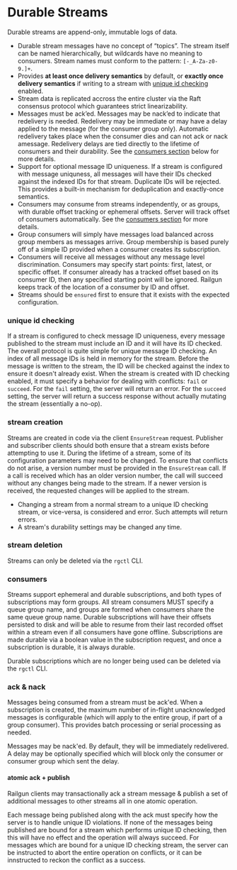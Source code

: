 Durable Streams
===============
Durable streams are append-only, immutable logs of data.

- Durable stream messages have no concept of “topics”. The stream itself can be named hierarchically, but wildcards have no meaning to consumers. Stream names must conform to the pattern: `[-_A-Za-z0-9.]+`.
- Provides **at least once delivery semantics** by default, or **exactly once delivery semantics** if writing to a stream with [unique id checking](#unique-id-checking) enabled.
- Stream data is replicated accross the entire cluster via the Raft consensus protocol which guarantees strict linearizability.
- Messages must be ack’ed. Messages may be nack’ed to indicate that redelivery is needed. Redelivery may be immediate or may have a delay applied to the message (for the consumer group only). Automatic redelivery takes place when the consumer dies and can not ack or nack amessage. Redelivery delays are tied directly to the lifetime of consumers and their durability. See the [consumers section](#consumers) below for more details.
- Support for optional message ID uniqueness. If a stream is configured with message uniquness, all messages will have their IDs checked against the indexed IDs for that stream. Duplicate IDs will be rejected. This provides a built-in mechanism for deduplication and exactly-once semantics.
- Consumers may consume from streams independently, or as groups, with durable offset tracking or ephemeral offsets. Server will track offset of consumers automatically. See the [consumers section](#consumers) for more details.
- Group consumers will simply have messages load balanced across group members as messages arrive. Group membership is based purely off of a simple ID provided when a consumer creates its subscription.
- Consumers will receive all messages without any message level discrimination. Consumers may specify start points: first, latest, or specific offset. If consumer already has a tracked offset based on its consumer ID, then any specified starting point will be ignored. Railgun keeps track of the location of a consumer by ID and offset.
- Streams should be `ensured` first to ensure that it exists with the expected configuration.

### unique id checking
If a stream is configured to check message ID uniqueness, every message published to the stream must include an ID and it will have its ID checked. The overall protocol is quite simple for unique message ID checking. An index of all message IDs is held in memory for the stream. Before the message is written to the stream, the ID will be checked against the index to ensure it doesn't already exist. When the stream is created with ID checking enabled, it must specify a behavior for dealing with conflicts: `fail` or `succeed`. For the `fail` setting, the server will return an error. For the `succeed` setting, the server will return a success response without actually mutating the stream (essentially a no-op).

### stream creation
Streams are created in code via the client `EnsureStream` request. Publisher and subscriber clients should both ensure that a stream exists before attempting to use it. During the lifetime of a stream, some of its configuration parameters may need to be changed. To ensure that conflicts do not arise, a version number must be provided in the `EnsureStream` call. If a call is received which has an older version number, the call will succeed without any changes being made to the stream. If a newer version is received, the requested changes will be applied to the stream.

- Changing a stream from a normal stream to a unique ID checking stream, or vice-versa, is considered and error. Such attempts will return errors.
- A stream's durability settings may be changed any time.

### stream deletion
Streams can only be deleted via the `rgctl` CLI.

### consumers
Streams support ephemeral and durable subscriptions, and both types of subscriptions may form groups. All stream consumers MUST specify a queue group name, and groups are formed when consumers share the same queue group name. Durable subscriptions will have their offsets persisted to disk and will be able to resume from their last recorded offset within a stream even if all consumers have gone offline. Subscriptions are made durable via a boolean value in the subscription request, and once a subscription is durable, it is always durable.

Durable subscriptions which are no longer being used can be deleted via the `rgctl` CLI.

### ack & nack
Messages being consumed from a stream must be ack'ed. When a subscription is created, the maximum number of in-flight unacknowledged messages is configurable (which will apply to the entire group, if part of a group consumer). This provides batch processing or serial processing as needed.

Messages may be nack'ed. By default, they will be immediately redelivered. A delay may be optionally specified which will block only the consumer or consumer group which sent the delay.

#### atomic ack + publish
Railgun clients may transactionally ack a stream message & publish a set of additional messages to other streams all in one atomic operation.

Each message being published along with the ack must specify how the server is to handle unique ID violations. If none of the messages being published are bound for a stream which performs unique ID checking, then this will have no effect and the operation will always succeed. For messages which are bound for a unique ID checking stream, the server can be instructed to abort the entire operation on conflicts, or it can be innstructed to reckon the conflict as a success.
